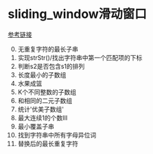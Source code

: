 # sliding_window滑动窗口
[参考链接](https://www.bilibili.com/video/BV1eL411n7YS)

0. 无重复字符的最长子串
1. 实现strStr()/找出字符串中第一个匹配项的下标
2. 判断s2是否包含s1的排列
3. 长度最小的子数组
4. 水果成篮
5. K个不同整数的子数组
6. 和相同的二元子数组
7. 统计'优美子数组'
8. 最大连续1的个数III
9. 最小覆盖子串
10. 找到字符串中所有字母异位词
11. 替换后的最长重复字符